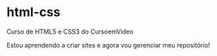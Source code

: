 # html-css
 Curso de HTML5 e CSS3 do CursoemVideo

 Estou aprendendo a criar sites e agora vou gerenciar meu repositório!

